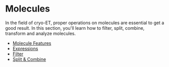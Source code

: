 # Molecules

In the field of cryo-ET, proper operations on molecules are essential to get a good
result. In this section, you'll learn how to filter, split, combine, transform and
analyze molecules.

- [Molecule Features](features.md)
- [Expressions](expressions.md)
- [Filter](filter_molecules.md)
- [Split & Combine](split_and_combine.md)
